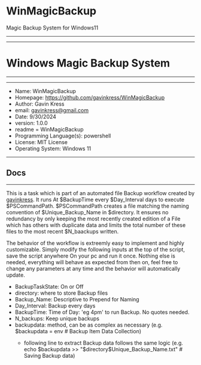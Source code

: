 
# WinMagicBackup
 Magic Backup System for Windows11

______________________________________________________
-------------------------------------------------------
# Windows Magic Backup System
______________________________________________________
-------------------------------------------------------

- Name: WinMagicBackup
- Homepage: https://github.com/gavinkress/WinMagicBackup
- Author: Gavin Kress
- email: gavinkress@gmail.com
- Date: 9/30/2024
- version: 1.0.0
- readme = WinMagicBackup
- Programming Language(s): powershell 
- License: MIT License
- Operating System: Windows 11


----------------------------------------------------------------
## Docs
----------------------------------------------------------------

This is a task which is part of an automated file Backup workflow created by [gavinkress](https://github.com/gavinkress/). 
It runs At $BackupTime every $Day_Interval days to execute $PSCommandPath.
$PSCommandPath creates a file matching the naming convention of $Unique_Backup_Name in $directory.
It ensures no redundancy by only keeping the most recently created edition of a File which has others with duplicate data and limits the total number of these files to the most recent $N_baackups written.

The behavior of the workflow is extreemly easy to implement and highly customizable. Simply modify the following inputs at the top of the script, save the script anywhere On your pc and run it once. Nothing else is needed, everything will behave as expected from then on, feel free to change any parameters at any time and the behavior will automatically update.

* BackupTaskState: On or Off <str>
* directory: where to store Backup files <str>
* Backup_Name: Descriptive <str> to Prepend for Naming
* Day_Interval: Backup every <int> days
* BackupTime: Time of Day: <Time> 'eg 4pm' to run Backup. No quotes needed.
* N_backups: Keep <int> unique backups
* backupdata: <Custom> method, can be as complex as necessary  (e.g. $backupdata = env # Backup Item Data Collection)
  * following line to extract Backup data follows the same logic (e.g. echo $backupdata >> "$directory\$Unique_Backup_Name.txt" # Saving Backup data)
